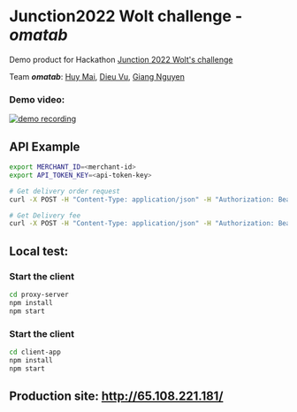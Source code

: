 # Junction2022 Wolt challenge - _omatab_

Demo product for Hackathon [Junction 2022 Wolt's challenge](https://www.junction2022.com/challenges-new/wolt)

Team _**omatab**_: [Huy Mai](https://github.com/mquhuy), [Dieu Vu](https://github.com/dieu-vu), [Giang Nguyen](https://github.com/GiangNguyen1207)

### Demo video:
[![demo recording](http://img.youtube.com/vi/zgXKeac_Ygc/0.jpg)](https://youtu.be/zgXKeac_Ygc)
      

## API Example

```bash
export MERCHANT_ID=<merchant-id>
export API_TOKEN_KEY=<api-token-key>

# Get delivery order request
curl -X POST -H "Content-Type: application/json" -H "Authorization: Bearer ${API_TOKEN_KEY}" -d @example_delivery_order_request.json https://daas-public-api.development.dev.woltapi.com/merchants/$MERCHANT_ID/delivery-order | python3 -mjson.tool

# Get Delivery fee
curl -X POST -H "Content-Type: application/json" -H "Authorization: Bearer ${API_TOKEN_KEY}" -d @example_delivery_fee_request.json https://daas-public-api.development.dev.woltapi.com/merchants/$MERCHANT_ID/delivery-fee | python3 -mjson.tool
```

## Local test:
### Start the client

```bash
cd proxy-server
npm install
npm start
```
### Start the client
```bash
cd client-app
npm install
npm start
```

## Production site: http://65.108.221.181/
